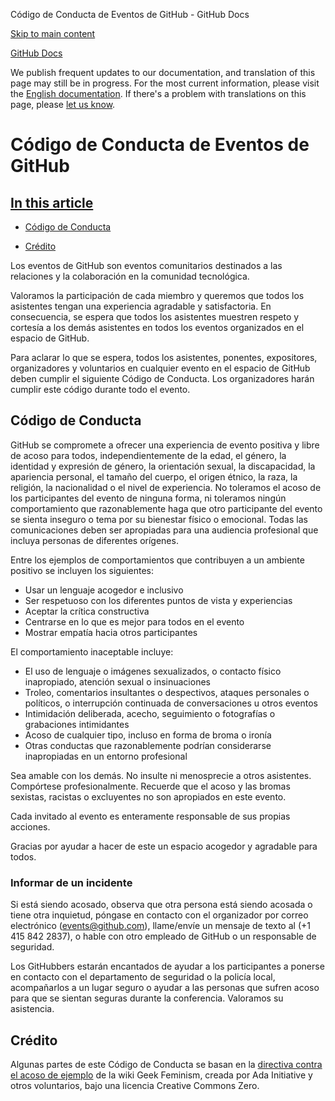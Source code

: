 Código de Conducta de Eventos de GitHub - GitHub Docs

[Skip to main content](#main-content)

[](/es)[GitHub Docs](/es)

We publish frequent updates to our documentation, and translation of this page may still be in progress. For the most current information, please visit the [English documentation](/en). If there's a problem with translations on this page, please [let us know](https://github.com/contact?form[subject]=translation%20issue%20on%20docs.github.com&form[comments]=).

Código de Conducta de Eventos de GitHub
==========

[In this article](/site-policy/github-terms/github-event-code-of-conduct#in-this-article)
----------

* [Código de Conducta](#código-de-conducta)

* [Crédito](#crédito)

Los eventos de GitHub son eventos comunitarios destinados a las relaciones y la colaboración en la comunidad tecnológica.

Valoramos la participación de cada miembro y queremos que todos los asistentes tengan una experiencia agradable y satisfactoria. En consecuencia, se espera que todos los asistentes muestren respeto y cortesía a los demás asistentes en todos los eventos organizados en el espacio de GitHub.

Para aclarar lo que se espera, todos los asistentes, ponentes, expositores, organizadores y voluntarios en cualquier evento en el espacio de GitHub deben cumplir el siguiente Código de Conducta. Los organizadores harán cumplir este código durante todo el evento.

[](#código-de-conducta)[]()Código de Conducta
----------

GitHub se compromete a ofrecer una experiencia de evento positiva y libre de acoso para todos, independientemente de la edad, el género, la identidad y expresión de género, la orientación sexual, la discapacidad, la apariencia personal, el tamaño del cuerpo, el origen étnico, la raza, la religión, la nacionalidad o el nivel de experiencia. No toleramos el acoso de los participantes del evento de ninguna forma, ni toleramos ningún comportamiento que razonablemente haga que otro participante del evento se sienta inseguro o tema por su bienestar físico o emocional. Todas las comunicaciones deben ser apropiadas para una audiencia profesional que incluya personas de diferentes orígenes.

Entre los ejemplos de comportamientos que contribuyen a un ambiente positivo se incluyen los siguientes:

* Usar un lenguaje acogedor e inclusivo
* Ser respetuoso con los diferentes puntos de vista y experiencias
* Aceptar la crítica constructiva
* Centrarse en lo que es mejor para todos en el evento
* Mostrar empatía hacia otros participantes

El comportamiento inaceptable incluye:

* El uso de lenguaje o imágenes sexualizados, o contacto físico inapropiado, atención sexual o insinuaciones
* Troleo, comentarios insultantes o despectivos, ataques personales o políticos, o interrupción continuada de conversaciones u otros eventos
* Intimidación deliberada, acecho, seguimiento o fotografías o grabaciones intimidantes
* Acoso de cualquier tipo, incluso en forma de broma o ironía
* Otras conductas que razonablemente podrían considerarse inapropiadas en un entorno profesional

Sea amable con los demás. No insulte ni menosprecie a otros asistentes. Compórtese profesionalmente. Recuerde que el acoso y las bromas sexistas, racistas o excluyentes no son apropiados en este evento.

Cada invitado al evento es enteramente responsable de sus propias acciones.

Gracias por ayudar a hacer de este un espacio acogedor y agradable para todos.

### [](#informar-de-un-incidente)[]()Informar de un incidente ###

Si está siendo acosado, observa que otra persona está siendo acosada o tiene otra inquietud, póngase en contacto con el organizador por correo electrónico ([events@github.com](mailto:events@github.com)), llame/envíe un mensaje de texto al (+1 415 842 2837), o hable con otro empleado de GitHub o un responsable de seguridad.

Los GitHubbers estarán encantados de ayudar a los participantes a ponerse en contacto con el departamento de seguridad o la policía local, acompañarlos a un lugar seguro o ayudar a las personas que sufren acoso para que se sientan seguras durante la conferencia. Valoramos su asistencia.

[](#crédito)[]()Crédito
----------

Algunas partes de este Código de Conducta se basan en la [directiva contra el acoso de ejemplo](https://geekfeminism.wikia.org/wiki/Conference_anti-harassment/Policy) de la wiki Geek Feminism, creada por Ada Initiative y otros voluntarios, bajo una licencia Creative Commons Zero.
